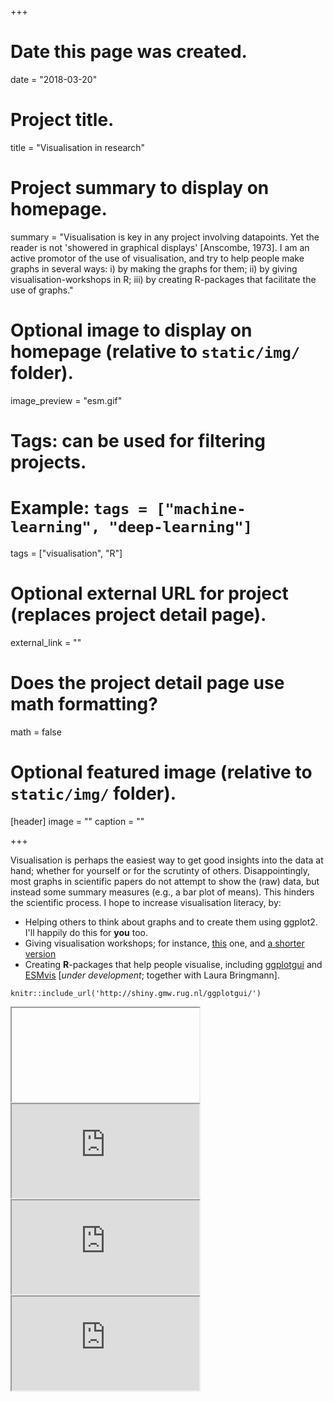 +++
# Date this page was created.
date = "2018-03-20"

# Project title.
title = "Visualisation in research"

# Project summary to display on homepage.
summary = "Visualisation is key in any project involving datapoints. Yet the reader is not 'showered in graphical displays' [Anscombe, 1973]. I am an active promotor of the use of visualisation, and try to help people make graphs in several ways: i) by making the graphs for them; ii) by giving visualisation-workshops in R; iii) by creating R-packages that facilitate the use of graphs."

# Optional image to display on homepage (relative to `static/img/` folder).
image_preview = "esm.gif"

# Tags: can be used for filtering projects.
# Example: `tags = ["machine-learning", "deep-learning"]`
tags = ["visualisation", "R"]

# Optional external URL for project (replaces project detail page).
external_link = ""

# Does the project detail page use math formatting?
math = false

# Optional featured image (relative to `static/img/` folder).
[header]
image = ""
caption = ""

+++

Visualisation is perhaps the easiest way to get good insights into the data at hand; whether for yourself or for the scrutinty of others. Disappointingly, most graphs in scientific papers do not attempt to show the (raw) data, but instead some summary measures (e.g., a bar plot of means). This hinders the scientific process. I hope to increase visualisation literacy, by:

- Helping others to think about graphs and to create them using ggplot2. I'll happily do this for **you** too. 
- Giving visualisation workshops; for instance, [this](http://stulp.gmw.rug.nl/ggplotworkshop/) one, and [a shorter version](http://stulp.gmw.rug.nl/yag/ggplotworkshop/)
- Creating **R**-packages that help people visualise, including [ggplotgui](https://github.com/gertstulp/ggplotgui) and [ESMvis](https://github.com/gertstulp/ESMvis) [_under development_; together with Laura Bringmann].


```{r echo = FALSE}
knitr::include_url('http://shiny.gmw.rug.nl/ggplotgui/')
```
<iframe> src="http://shiny.gmw.rug.nl/ggplotgui/" </iframe>


<iframe src="https://www.w3schools.com"></iframe>

<iframe src="http://shiny.gmw.rug.nl/ggplotgui/">
  <p>Your browser does not support iframes.</p>
</iframe>

<iframe src="https://www.w3schools.com">
  <p>Your browser does not support iframes.</p>
</iframe>
